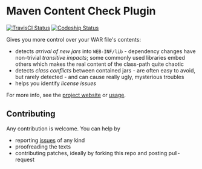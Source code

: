 # Maven Content Check Plugin

[![TravisCI Status](https://travis-ci.org/pkozelka/contentcheck-maven-plugin.png?branch=master)](https://travis-ci.org/pkozelka/contentcheck-maven-plugin) [![Codeship Status](https://codeship.com/projects/b3d55ae0-f6b0-0132-cdf6-4e1088c82680/status?branch=master)](https://codeship.com/projects/86152)


Gives you more control over your WAR file's contents:

* detects *arrival of new jars* into `WEB-INF/lib` - dependency changes have non-trivial *transitive impacts*; some commonly used libraries embed others which makes the real content of the class-path quite chaotic
* detects *class conflicts* between contained jars - are often easy to avoid, but rarely detected - and can cause really ugly, mysterious troubles
* helps you identify *license issues*

For more info, see the [project website](http://code.kozelka.net/contentcheck-maven-plugin/index.html) or [usage](src/site/markdown/usage.md).

## Contributing

Any contribution is welcome. You can help by

* reporting [issues](https://github.com/pkozelka/contentcheck-maven-plugin/issues) of any kind
* proofreading the texts
* contributing patches, ideally by forking this repo and posting pull-request
